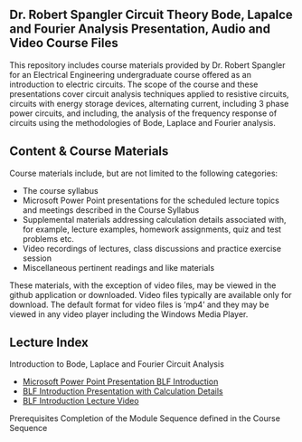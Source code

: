
## Dr. Robert Spangler Circuit Theory Bode, Lapalce and Fourier Analysis Presentation, Audio and Video Course Files

This repository includes course materials provided by Dr. Robert Spangler for an Electrical Engineering undergraduate course offered as an introduction to electric circuits.  The scope of the course and these presentations cover circuit analysis techniques applied to resistive circuits, circuits with energy storage devices, alternating current, including 3 phase power circuits, and including, the analysis of the frequency response of circuits using the methodologies of Bode, Laplace and Fourier analysis.

## Content & Course Materials

Course materials include, but are not limited to the following categories:
* The course syllabus
* Microsoft Power Point presentations for the scheduled lecture topics and meetings described in the Course Syllabus
* Supplemental materials addressing calculation details associated with, for example, lecture examples, homework assignments, quiz and test problems etc.  
* Video recordings of lectures, class discussions and practice exercise session
* Miscellaneous pertinent readings and like materials 

These materials, with the exception of video files, may be viewed in the github application or downloaded. Video files typically are available only for download.       The default format for video files is ‘mp4’ and they may be viewed in any video player including the Windows Media Player.

## Lecture Index
Introduction to Bode, Laplace and Fourier Circuit Analysis
  * [Microsoft Power Point Presentation BLF Introduction](https://github.com/rob76012/CircuitThry-DS/blob/master/EE%20Circuit%20Theory_TransferFunctionIntro_%20MS_PwrPointPresentationMaterials.pdf)
  * [BLF Introduction Presentation with Calculation Details](https://github.com/rob76012/CircuitThry-DS/blob/master/EE%20Circuit%20Theory%20Transfer%20Function%20Intro_2.pdf)
  * [BLF Introduction Lecture Video](https://github.com/rob76012/CircuitThry-DS/blob/master/BLF_AnalysisIntro07072020(2).mp4)

Prerequisites
 Completion of the Module Sequence defined in the Course Sequence



